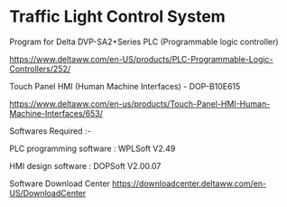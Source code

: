 # Traffic Light Control System
Program for Delta DVP-SA2+Series PLC (Programmable logic controller)

https://www.deltaww.com/en-US/products/PLC-Programmable-Logic-Controllers/252/

Touch Panel HMI (Human Machine Interfaces) - DOP-B10E615

https://www.deltaww.com/en-us/products/Touch-Panel-HMI-Human-Machine-Interfaces/653/

Softwares Required :-

PLC programming software : WPLSoft V2.49

HMI design software : DOPSoft V2.00.07

Software Download Center
https://downloadcenter.deltaww.com/en-US/DownloadCenter

